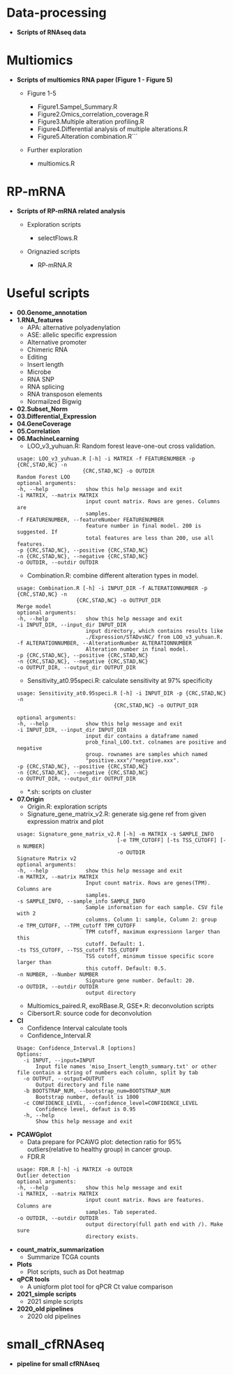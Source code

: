 # Data-processing
- **Scripts of RNAseq data**

# Multiomics
- **Scripts of multiomics RNA paper (Figure 1 - Figure 5)**
  - Figure 1-5
    - Figure1.Sampel_Summary.R
    - Figure2.Omics_correlation_coverage.R
    - Figure3.Multiple alteration profiling.R
    - Figure4.Differential analysis of multiple alterations.R
    - Figure5.Alteration combination.R```

  - Further exploration
    - multiomics.R

# RP-mRNA
- **Scripts of RP-mRNA related analysis**
  - Exploration scripts
    - selectFlows.R

  - Orignazied scripts
    - RP-mRNA.R

# Useful scripts
- **00.Genome_annotation**
- **1.RNA_features**
  - APA: alternative polyadenylation
  - ASE: allelic specific expression
  - Alternative promoter
  - Chimeric RNA
  - Editing
  - Insert length
  - Microbe
  - RNA SNP
  - RNA splicing
  - RNA transposon elements
  - Normailzed Bigwig
- **02.Subset_Norm**
- **03.Differential_Expression**
- **04.GeneCoverage**
- **05.Correlation**
- **06.MachineLearning**
  - LOO_v3_yuhuan.R: Random forest leave-one-out cross validation.
  ```
  usage: LOO_v3_yuhuan.R [-h] -i MATRIX -f FEATURENUMBER -p {CRC,STAD,NC} -n
                       {CRC,STAD,NC} -o OUTDIR
  Random Forest LOO
  optional arguments:
  -h, --help            show this help message and exit
  -i MATRIX, --matrix MATRIX
                        input count matrix. Rows are genes. Columns are
                        samples.
  -f FEATURENUMBER, --featureNumber FEATURENUMBER
                        feature number in final model. 200 is suggested. If
                        total features are less than 200, use all features.
  -p {CRC,STAD,NC}, --positive {CRC,STAD,NC}
  -n {CRC,STAD,NC}, --negative {CRC,STAD,NC}
  -o OUTDIR, --outdir OUTDIR
  ```
  - Combination.R: combine different alteration types in model.
  ```
  usage: Combination.R [-h] -i INPUT_DIR -f ALTERATIONNUMBER -p {CRC,STAD,NC} -n
                     {CRC,STAD,NC} -o OUTPUT_DIR
  Merge model
  optional arguments:
  -h, --help            show this help message and exit
  -i INPUT_DIR, --input_dir INPUT_DIR
                        input directory, which contains results like
                        ./Expression/STADvsNC/ from LOO_v3_yuhuan.R.
  -f ALTERATIONNUMBER, --AlterationNumber ALTERATIONNUMBER
                        Alteration number in final model.
  -p {CRC,STAD,NC}, --positive {CRC,STAD,NC}
  -n {CRC,STAD,NC}, --negative {CRC,STAD,NC}
  -o OUTPUT_DIR, --output_dir OUTPUT_DIR
  ```
  - Sensitivity_at0.95speci.R: calculate sensitivity at 97% specificity
  ```
  usage: Sensitivity_at0.95speci.R [-h] -i INPUT_DIR -p {CRC,STAD,NC} -n
                                 {CRC,STAD,NC} -o OUTPUT_DIR

  optional arguments:
  -h, --help            show this help message and exit
  -i INPUT_DIR, --input_dir INPUT_DIR
                        input dir contains a dataframe named
                        prob_final_LOO.txt. colnames are positive and negative
                        group. rownames are samples which named
                        "positive.xxx"/"negative.xxx".
  -p {CRC,STAD,NC}, --positive {CRC,STAD,NC}
  -n {CRC,STAD,NC}, --negative {CRC,STAD,NC}
  -o OUTPUT_DIR, --output_dir OUTPUT_DIR
  ```
  - *.sh: scripts on cluster 
- **07.Origin**
  - Origin.R: exploration scripts
  - Signature_gene_matrix_v2.R: generate sig.gene ref from given expression matrix and plot
  ```
  usage: Signature_gene_matrix_v2.R [-h] -m MATRIX -s SAMPLE_INFO
                                  [-e TPM_CUTOFF] [-ts TSS_CUTOFF] [-n NUMBER]
                                  -o OUTDIR
  Signature Matrix v2
  optional arguments:
  -h, --help            show this help message and exit
  -m MATRIX, --matrix MATRIX
                        Input count matrix. Rows are genes(TPM). Columns are
                        samples.
  -s SAMPLE_INFO, --sample_info SAMPLE_INFO
                        Sample information for each sample. CSV file with 2
                        columns. Column 1: sample, Column 2: group
  -e TPM_CUTOFF, --TPM_cutoff TPM_CUTOFF
                        TPM cutoff, maximum expressionn larger than this
                        cutoff. Default: 1.
  -ts TSS_CUTOFF, --TSS_cutoff TSS_CUTOFF
                        TSS cutoff, minimum tissue specific score larger than
                        this cutoff. Default: 0.5.
  -n NUMBER, --Number NUMBER
                        Signature gene number. Default: 20.
  -o OUTDIR, --outdir OUTDIR
                        output directory
  ```
  - Multiomics_paired.R, exoRBase.R, GSE*.R: deconvolution scripts
  - Cibersort.R: source code for deconvolution
- **CI**
  - Confidence Interval calculate tools
  - Confidence_Interval.R
  ```
  Usage: Confidence_Interval.R [options]
  Options:
	-i INPUT, --input=INPUT
		Input file names 'miso_Insert_length_summary.txt' or other file contain a string of numbers each column, split by tab
	-o OUTPUT, --output=OUTPUT
		Output directory and file name
	-b BOOTSTRAP_NUM, --bootstrap_num=BOOTSTRAP_NUM
		Bootstrap number, default is 1000
	-c CONFIDENCE_LEVEL, --confidence_level=CONFIDENCE_LEVEL
		Confidence level, defaut is 0.95
	-h, --help
		Show this help message and exit
  ```
- **PCAWGplot**
  - Data prepare for PCAWG plot: detection ratio for 95% outliers(relative to healthy group) in cancer group.
  - FDR.R
  ```
  usage: FDR.R [-h] -i MATRIX -o OUTDIR
  Outlier detection
  optional arguments:
  -h, --help            show this help message and exit
  -i MATRIX, --matrix MATRIX
                        input count matrix. Rows are features. Columns are
                        samples. Tab seperated.
  -o OUTDIR, --outdir OUTDIR
                        output directory(full path end with /). Make sure
                        directory exists.
  ```
- **count_matrix_summarization**
  - Summarize TCGA counts
- **Plots**
  - Plot scripts, such as Dot heatmap
- **qPCR tools**
  - A uniqform plot tool for qPCR Ct value comparison
- **2021_simple scripts**
  - 2021 simple scripts
- **2020_old pipelines**
  - 2020 old pipelines

# small_cfRNAseq
- **pipeline for small cfRNAseq**
